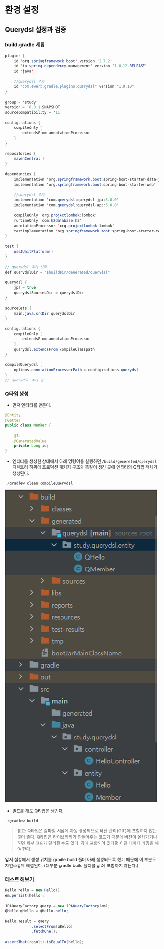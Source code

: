 # 환경 설정
## Querydsl 설정과 검증

### build.gradle 세팅

```java
plugins {
	id 'org.springframework.boot' version '2.7.2'
	id 'io.spring.dependency-management' version '1.0.12.RELEASE'
	id 'java'

	//querydsl 추가
	id "com.ewerk.gradle.plugins.querydsl" version "1.0.10"
}

group = 'study'
version = '0.0.1-SNAPSHOT'
sourceCompatibility = '11'

configurations {
	compileOnly {
		extendsFrom annotationProcessor
	}
}

repositories {
	mavenCentral()
}

dependencies {
	implementation 'org.springframework.boot:spring-boot-starter-data-jpa'
	implementation 'org.springframework.boot:spring-boot-starter-web'

	//querydsl 추가
	implementation 'com.querydsl:querydsl-jpa:5.0.0'
	implementation 'com.querydsl:querydsl-apt:5.0.0'

	compileOnly 'org.projectlombok:lombok'
	runtimeOnly 'com.h2database:h2'
	annotationProcessor 'org.projectlombok:lombok'
	testImplementation 'org.springframework.boot:spring-boot-starter-test'
}

test {
	useJUnitPlatform()
}

// querydsl 추가 시작
def querydslDir = "$buildDir/generated/querydsl"

querydsl {
	jpa = true
	querydslSourcesDir = querydslDir
}

sourceSets {
	main.java.srcDir querydslDir
}

configurations {
	compileOnly {
		extendsFrom annotationProcessor
	}
	querydsl.extendsFrom compileClasspath
}

compileQuerydsl {
	options.annotationProcessorPath = configurations.querydsl
}
// querydsl 추가 끝
```
### Q타입 생성

- 먼저 엔티티를 만든다.

```java
@Entity
@Getter
public class Member {

	@Id
	@GeneratedValue
	private Long id;
}
```

- 엔티티를 생성한 상태에서 아래 명령어를 실행하면 `/build/genereted/querydsl` 디렉토리 하위에 프로덕션 패키지 구조와 똑같이 생긴 곳에 엔티티의 Q타입 객체가 생성된다.

 ```java
 ./gradlew clean compileQuerydsl
 ```
![img.png](../../../image/qtype.png)
- 빌드를 해도 Q타입은 생긴다.

```java
./gradlew build
```

> 참고: Q타입은 컴파일 시점에 자동 생성되므로 버전 관리(GIT)에 포함하지 않는 것이 좋다. Q타입은 라이브러리가 만들어주는 코드기 때문에 버전이 올라가거나 하면 세부 코드가 달라질 수도 있다. 깃에 포함되어 있다면 이럴 대마다 커밋을 해야 한다.

앞서 설정에서 생성 위치를 gradle build 폴더 아래 생성되도록 했기 때문에 이 부분도 자연스럽게 해결된다. (대부분 gradle build 폴더를 git에 포함하지 않는다.)
>

### 테스트 해보기

```java
Hello hello = new Hello();
em.persist(hello);

JPAQueryFactory query = new JPAQueryFactory(em);
QHello qHello = QHello.hello;

Hello result = query
			.selectFrom(qHello)
			.fetchOne();

assertThat(result).isEqualTo(hello);
```
